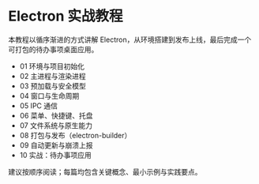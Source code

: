 # Electron 实战教程

本教程以循序渐进的方式讲解 Electron，从环境搭建到发布上线，最后完成一个可打包的待办事项桌面应用。

- 01 环境与项目初始化
- 02 主进程与渲染进程
- 03 预加载与安全模型
- 04 窗口与生命周期
- 05 IPC 通信
- 06 菜单、快捷键、托盘
- 07 文件系统与原生能力
- 08 打包与发布（electron-builder）
- 09 自动更新与崩溃上报
- 10 实战：待办事项应用

建议按顺序阅读；每篇均包含关键概念、最小示例与实践要点。
